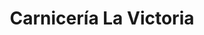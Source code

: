 ---
title: "Carnicería La Victoria"
url: /ciudad-autonoma-de-buenos-aires/carniceria-la-victoria/
shop: supermercado
---